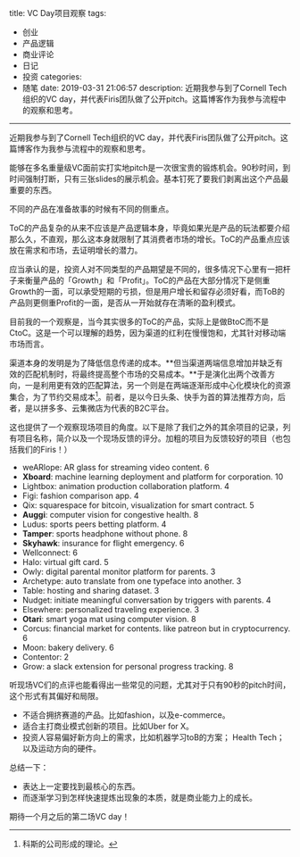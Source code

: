 title: VC Day项目观察
tags:
  - 创业
  - 产品逻辑
  - 商业评论
  - 日记
  - 投资
categories:
  - 随笔
date: 2019-03-31 21:06:57
description: 近期我参与到了Cornell Tech组织的VC day，并代表Firis团队做了公开pitch。这篇博客作为我参与流程中的观察和思考。
---

近期我参与到了Cornell Tech组织的VC day，并代表Firis团队做了公开pitch。这篇博客作为我参与流程中的观察和思考。

能够在多名重量级VC面前实打实地pitch是一次很宝贵的锻炼机会。90秒时间，到时间强制打断，只有三张slides的展示机会。基本钉死了要我们剥离出这个产品最重要的东西。

不同的产品在准备故事的时候有不同的侧重点。

ToC的产品复杂的从来不应该是产品逻辑本身，毕竟如果光是产品的玩法都要介绍那么久，不直观，那么这本身就限制了其消费者市场的增长。ToC的产品重点应该放在需求和市场，去证明增长的潜力。

应当承认的是，投资人对不同类型的产品期望是不同的，很多情况下心里有一把杆子来衡量产品的「Growth」和「Profit」。ToC的产品在大部分情况下是侧重Growth的一面，可以承受短期的亏损，但是用户增长和留存必须好看，而ToB的产品则更侧重Profit的一面，是否从一开始就存在清晰的盈利模式。

目前我的一个观察是，当今其实很多的ToC的产品，实际上是做BtoC而不是CtoC。这是一个可以理解的趋势，因为渠道的红利在慢慢饱和，尤其针对移动端市场而言。

渠道本身的发明是为了降低信息传递的成本。**但当渠道两端信息增加并缺乏有效的匹配机制时，将最终提高整个市场的交易成本。**于是演化出两个改善方向，一是利用更有效的匹配算法，另一个则是在两端逐渐形成中心化模块化的资源集合，为了节约交易成本[^1]。前者，是以今日头条、快手为首的算法推荐方向，后者，是以拼多多、云集微店为代表的B2C平台。

这也提供了一个观察现场项目的角度。以下是除了我们之外的其余项目的记录，列有项目名称，简介以及一个现场反馈的评分。加粗的项目为反馈较好的项目（也包括我们的Firis！）

- weARlope: AR glass for streaming video content. 6
- **Xboard**: machine learning deployment and platform for corporation. 10
- Lightbox: animation production collaboration platform. 4
- Figi: fashion comparison app. 4
- Qix: squarespace for bitcoin, visualization for smart contract. 5
- **Auggi**: computer vision for congestive health. 8
- Ludus: sports peers betting platform. 4
- **Tamper**: sports headphone without phone. 8
- **Skyhawk**: insurance for flight emergency. 6 
- Wellconnect: 6
- Halo: virtual gift card. 5 
- Owly: digital parental monitor platform for parents. 3
- Archetype: auto translate from one typeface into another. 3
- Table: hosting and sharing dataset. 3
- Nudget: initiate meaningful conversation by triggers with parents. 4
- Elsewhere: personalized traveling experience. 3
- **Otari**: smart yoga mat using computer vision. 8
- Corcus: financial market for contents. like patreon but in cryptocurrency. 6
- Moon: bakery delivery.  6
- Contentor: 2
- Grow: a slack extension for personal progress tracking. 8

听现场VC们的点评也能看得出一些常见的问题，尤其对于只有90秒的pitch时间，这个形式有其偏好和局限。
- 不适合拥挤赛道的产品。比如fashion，以及e-commerce。
- 适合主打商业模式创新的项目。比如Uber for X。
- 投资人容易偏好新方向上的需求，比如机器学习toB的方案； Health Tech；以及运动方向的硬件。

总结一下：
- 表达上一定要找到最核心的东西。
- 而逐渐学习到怎样快速提炼出现象的本质，就是商业能力上的成长。

期待一个月之后的第二场VC day！

[^1]:科斯的公司形成的理论。